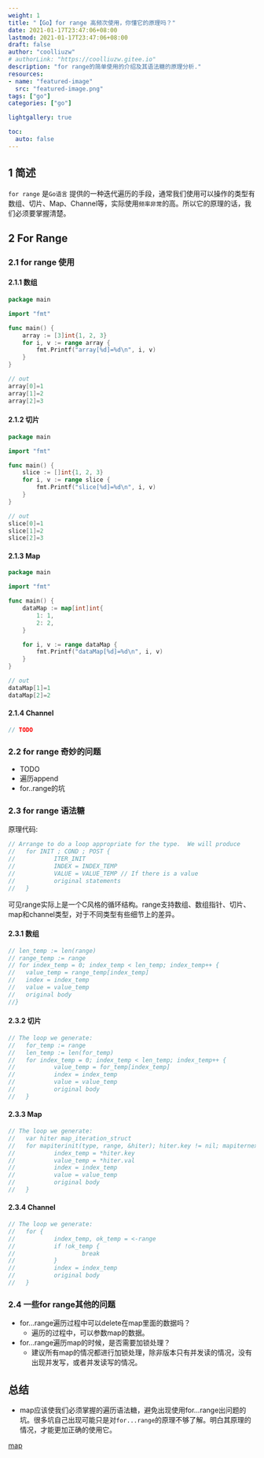 ```yaml
---
weight: 1
title: "【Go】for range 高频次使用，你懂它的原理吗？"
date: 2021-01-17T23:47:06+08:00
lastmod: 2021-01-17T23:47:06+08:00
draft: false
author: "coolliuzw"
# authorLink: "https://coolliuzw.gitee.io"
description: "for range的简单使用的介绍及其语法糖的原理分析."
resources:
- name: "featured-image"
  src: "featured-image.png"
tags: ["go"]
categories: ["go"]

lightgallery: true

toc:
  auto: false
---
```


<!--more-->

## 1 简述
`for range` 是`Go语言` 提供的一种迭代遍历的手段，通常我们使用可以操作的类型有数组、切片、Map、Channel等，实际使用`频率非常`的高。所以它的原理的话，我们必须要掌握清楚。

## 2 For Range
### 2.1 for range 使用
#### 2.1.1 数组
```go
package main

import "fmt"

func main() {
	array := [3]int{1, 2, 3}
	for i, v := range array {
		fmt.Printf("array[%d]=%d\n", i, v)
	}
}

// out
array[0]=1
array[1]=2
array[2]=3
```
#### 2.1.2 切片
```go
package main

import "fmt"

func main() {
	slice := []int{1, 2, 3}
	for i, v := range slice {
		fmt.Printf("slice[%d]=%d\n", i, v)
	}
}

// out
slice[0]=1
slice[1]=2
slice[2]=3
```
#### 2.1.3 Map
```go
package main

import "fmt"

func main() {
	dataMap := map[int]int{
		1: 1,
		2: 2,
	}

	for i, v := range dataMap {
		fmt.Printf("dataMap[%d]=%d\n", i, v)
	}
}

// out
dataMap[1]=1
dataMap[2]=2
```
#### 2.1.4 Channel
```go
// TODO
```
### 2.2 for range 奇妙的问题

- TODO
- 遍历append
- for..range的坑

### 2.3 for range 语法糖

原理代码:

```go
// Arrange to do a loop appropriate for the type.  We will produce
//   for INIT ; COND ; POST {
//           ITER_INIT
//           INDEX = INDEX_TEMP
//           VALUE = VALUE_TEMP // If there is a value
//           original statements
//   }
```

可见range实际上是一个C风格的循环结构。range支持数组、数组指针、切片、map和channel类型，对于不同类型有些细节上的差异。

#### 2.3.1 数组
```go
// len_temp := len(range)
// range_temp := range
// for index_temp = 0; index_temp < len_temp; index_temp++ {
//   value_temp = range_temp[index_temp]
//   index = index_temp
//   value = value_temp
//   original body
//}
```
#### 2.3.2 切片
```go
// The loop we generate:
//   for_temp := range
//   len_temp := len(for_temp)
//   for index_temp = 0; index_temp < len_temp; index_temp++ {
//           value_temp = for_temp[index_temp]
//           index = index_temp
//           value = value_temp
//           original body
//   }
```
#### 2.3.3 Map
```go
// The loop we generate:
//   var hiter map_iteration_struct
//   for mapiterinit(type, range, &hiter); hiter.key != nil; mapiternext(&hiter) {
//           index_temp = *hiter.key
//           value_temp = *hiter.val
//           index = index_temp
//           value = value_temp
//           original body
//   }
```
#### 2.3.4 Channel
```go
// The loop we generate:
//   for {
//           index_temp, ok_temp = <-range
//           if !ok_temp {
//                   break
//           }
//           index = index_temp
//           original body
//   }
```

### 2.4 一些for  range其他的问题

- for...range遍历过程中可以delete在map里面的数据吗？
  - 遍历的过程中，可以参数map的数据。
- for...range遍历map的时候，是否需要加锁处理？
  - 建议所有map的情况都进行加锁处理，除非版本只有并发读的情况，没有出现并发写，或者并发读写的情况。

## 总结

- map应该使我们必须掌握的遍历语法糖，避免出现使用for...range出问题的坑。很多坑自己出现可能只是对`for...range`的原理不够了解。明白其原理的情况，才能更加正确的使用它。

[map](https://blog.csdn.net/lengyue1084/article/details/108124495)